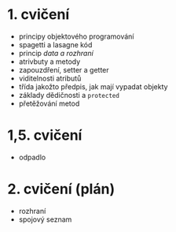# 1. cvičení
* principy objektového programování
* spagetti a lasagne kód
* princip *data a rozhraní*
* atrivbuty a metody
* zapouzdření, setter a getter
* viditelnosti atributů
* třída jakožto předpis, jak mají vypadat objekty
* základy dědičnosti  a `protected`
* přetěžování metod

# 1,5. cvičení 
* odpadlo

# 2. cvičení (plán)
* rozhraní
* spojový seznam
